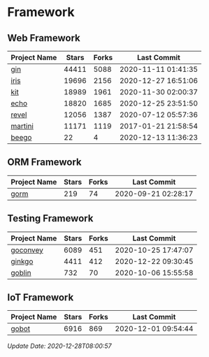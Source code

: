 # Framework

## Web Framework
| Project Name | Stars | Forks | Last Commit |
| ------------ | ----- | ----- | ----------- |
| [gin](https://github.com/gin-gonic/gin) | 44411 | 5088 | 2020-11-11 01:41:35 |
| [iris](https://github.com/kataras/iris) | 19696 | 2156 | 2020-12-27 16:51:06 |
| [kit](https://github.com/go-kit/kit) | 18989 | 1961 | 2020-11-30 02:00:37 |
| [echo](https://github.com/labstack/echo) | 18820 | 1685 | 2020-12-25 23:51:50 |
| [revel](https://github.com/revel/revel) | 12056 | 1387 | 2020-07-12 05:57:36 |
| [martini](https://github.com/go-martini/martini) | 11171 | 1119 | 2017-01-21 21:58:54 |
| [beego](https://github.com/astaxie/beego) | 22 | 4 | 2020-12-13 11:36:23 |

## ORM Framework
| Project Name | Stars | Forks | Last Commit |
| ------------ | ----- | ----- | ----------- |
| [gorm](https://github.com/jinzhu/gorm) | 219 | 74 | 2020-09-21 02:28:17 |

## Testing Framework
| Project Name | Stars | Forks | Last Commit |
| ------------ | ----- | ----- | ----------- |
| [goconvey](https://github.com/smartystreets/goconvey) | 6089 | 451 | 2020-10-25 17:47:07 |
| [ginkgo](https://github.com/onsi/ginkgo) | 4411 | 412 | 2020-12-22 09:30:45 |
| [goblin](https://github.com/franela/goblin) | 732 | 70 | 2020-10-06 15:55:58 |

## IoT Framework
| Project Name | Stars | Forks | Last Commit |
| ------------ | ----- | ----- | ----------- |
| [gobot](https://github.com/hybridgroup/gobot) | 6916 | 869 | 2020-12-01 09:54:44 |

*Update Date: 2020-12-28T08:00:57*